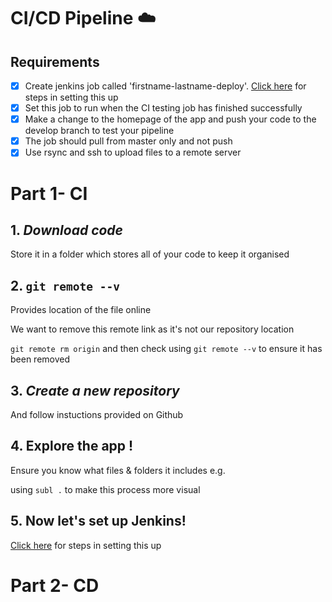 # CI/CD Pipeline :cloud:
## Requirements
- [x] Create jenkins job called 'firstname-lastname-deploy'. [Click here](https://github.com/ugneokmanaite/NodeJS_AWS_Deploy_code) for steps in setting this up 
- [x] Set this job to run when the CI testing job has finished successfully
- [x] Make a change to the homepage of the app and push your code to the develop branch to test your pipeline 
- [x] The job should pull from master only and not push
- [x] Use rsync and ssh to upload files to a remote server

# Part 1- CI

## 1. *Download code*
Store it in a folder which stores all of your code to keep it organised 

## 2. `git remote --v` 
Provides location of the file online

We want to remove this remote link as it's not our repository location

`git remote rm origin` and then check using `git remote --v` to ensure it has been removed

## 3. *Create a new repository*
 And follow instuctions provided on Github

## 4. Explore the app ! 
Ensure you know what files & folders it includes e.g. 

using `subl .` to make this process more visual

## 5. Now let's set up Jenkins!
 [Click here](https://github.com/ugneokmanaite/NodeJS_AWS_Deploy_code) for steps in setting this up 

# Part 2- CD